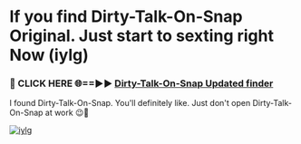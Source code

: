 # If you find Dirty-Talk-On-Snap Original. Just start to sexting right Now (iylg)

<h3>🔴 CLICK HERE 🌐==►► <a href="https://tinyurl.com/mtbk5fxa" rel="nofollow">Dirty-Talk-On-Snap Updated finder</a></h3>

I found Dirty-Talk-On-Snap. You'll definitely like. Just don't open Dirty-Talk-On-Snap at work 😉💬

[![iylg](https://i.imgur.com/Q8WKrnY.jpeg)](https://tinyurl.com/mtbk5fxa)
